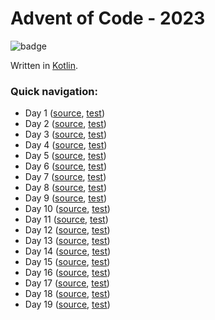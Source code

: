 # Advent of Code - 2023
![badge](https://github.com/VR4J/advent-of-code-2023/actions/workflows/test.yml/badge.svg?branch=main)

Written in [Kotlin](https://kotlinlang.org/).

### Quick navigation:
* Day 1 ([source](./src/main/kotlin/be/vreijsenj/aoc/days/Day01.kt), [test](./src/test/groovy/be/vreijsenj/aoc/days/Day01Test.groovy))
* Day 2 ([source](./src/main/kotlin/be/vreijsenj/aoc/days/Day02.kt), [test](./src/test/groovy/be/vreijsenj/aoc/days/Day02Test.groovy))
* Day 3 ([source](./src/main/kotlin/be/vreijsenj/aoc/days/Day03.kt), [test](./src/test/groovy/be/vreijsenj/aoc/days/Day03Test.groovy))
* Day 4 ([source](./src/main/kotlin/be/vreijsenj/aoc/days/Day04.kt), [test](./src/test/groovy/be/vreijsenj/aoc/days/Day04Test.groovy))
* Day 5 ([source](./src/main/kotlin/be/vreijsenj/aoc/days/Day05.kt), [test](./src/test/groovy/be/vreijsenj/aoc/days/Day05Test.groovy))
* Day 6 ([source](./src/main/kotlin/be/vreijsenj/aoc/days/Day06.kt), [test](./src/test/groovy/be/vreijsenj/aoc/days/Day06Test.groovy))
* Day 7 ([source](./src/main/kotlin/be/vreijsenj/aoc/days/Day07.kt), [test](./src/test/groovy/be/vreijsenj/aoc/days/Day07Test.groovy))
* Day 8 ([source](./src/main/kotlin/be/vreijsenj/aoc/days/Day08.kt), [test](./src/test/groovy/be/vreijsenj/aoc/days/Day08Test.groovy))
* Day 9 ([source](./src/main/kotlin/be/vreijsenj/aoc/days/Day09.kt), [test](./src/test/groovy/be/vreijsenj/aoc/days/Day09Test.groovy))
* Day 10 ([source](./src/main/kotlin/be/vreijsenj/aoc/days/Day10.kt), [test](./src/test/groovy/be/vreijsenj/aoc/days/Day10Test.groovy))
* Day 11 ([source](./src/main/kotlin/be/vreijsenj/aoc/days/Day11.kt), [test](./src/test/groovy/be/vreijsenj/aoc/days/Day11Test.groovy))
* Day 12 ([source](./src/main/kotlin/be/vreijsenj/aoc/days/Day12.kt), [test](./src/test/groovy/be/vreijsenj/aoc/days/Day12Test.groovy))
* Day 13 ([source](./src/main/kotlin/be/vreijsenj/aoc/days/Day13.kt), [test](./src/test/groovy/be/vreijsenj/aoc/days/Day13Test.groovy))
* Day 14 ([source](./src/main/kotlin/be/vreijsenj/aoc/days/Day14.kt), [test](./src/test/groovy/be/vreijsenj/aoc/days/Day14Test.groovy))
* Day 15 ([source](./src/main/kotlin/be/vreijsenj/aoc/days/Day15.kt), [test](./src/test/groovy/be/vreijsenj/aoc/days/Day15Test.groovy))
* Day 16 ([source](./src/main/kotlin/be/vreijsenj/aoc/days/Day16.kt), [test](./src/test/groovy/be/vreijsenj/aoc/days/Day16Test.groovy))
* Day 17 ([source](./src/main/kotlin/be/vreijsenj/aoc/days/Day17.kt), [test](./src/test/groovy/be/vreijsenj/aoc/days/Day17Test.groovy))
* Day 18 ([source](./src/main/kotlin/be/vreijsenj/aoc/days/Day18.kt), [test](./src/test/groovy/be/vreijsenj/aoc/days/Day18Test.groovy))
* Day 19 ([source](./src/main/kotlin/be/vreijsenj/aoc/days/Day19.kt), [test](./src/test/groovy/be/vreijsenj/aoc/days/Day19Test.groovy))
